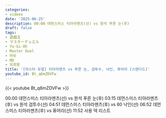 ```yaml
---
categories:
- videos
date: '2025-06-25'
description: 00:00 데먼스미스 티아라멘츠(선) vs 원석 푸른 눈(후)
draft: false
tags:
- 遊戯王
- マスターデュエル
- Yu-Gi-Oh
- Master Duel
- 마듀
- MD
- 유희왕
title: '[마스터 듀얼] 티아라멘츠 vs 푸른 눈, 검투수, 낙인, 퓨어리 [스탠다드]'
youtube_id: Bt_q6mZDVFw
---
```


{{< youtube Bt_q6mZDVFw >}}

00:00 데먼스미스 티아라멘츠(선) vs 원석 푸른 눈(후)
03:15 데먼스미스 티아라멘츠(후) vs 원석 검투수(선)
04:51 데먼스미스 티아라멘츠(후) vs 60 낙인(선)
06:52 데먼스미스 티아라멘츠(후) vs 퓨어리(선)
11:52 사용 덱 리스트